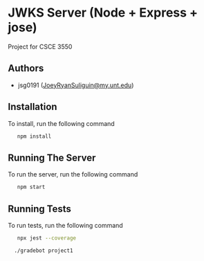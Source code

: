 # JWKS Server (Node + Express + jose)

Project for CSCE 3550 

## Authors

- jsg0191 (JoeyRyanSuliguin@my.unt.edu)

## Installation

To install, run the following command

```bash
   npm install
```

## Running The Server

To run the server, run the following command

```bash
   npm start
```


## Running Tests

To run tests, run the following command

```bash
   npx jest --coverage
```
```bash
  ./gradebot project1
```
